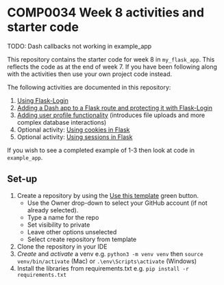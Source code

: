 # COMP0034 Week 8 activities and starter code

TODO: Dash callbacks not working in example_app

This repository contains the starter code for week 8 in `my_flask_app`. This reflects the code as at the end of week 7.
If you have been following along with the activities then use your own project code instead.

The following activities are documented in this repository:

1. [Using Flask-Login](activities/1_flask_login.md)
2. [Adding a Dash app to a Flask route and protecting it with Flask-Login](activities/2_add_dash_app.py)
3. [Adding user profile functionality](activities/3_profile_page.md) (introduces file uploads and
   more complex database interactions)
5. Optional activity: [Using cookies in Flask](activities/4_cookies.md)
6. Optional activity: [Using sessions in Flask](activities/5_sessions.md)

If you wish to see a completed example of 1-3 then look at code in `example_app`.

## Set-up

1. Create a repository by using
   the [Use this template](https://docs.github.com/en/repositories/creating-and-managing-repositories/creating-a-repository-from-a-template)
   green button.
    - Use the Owner drop-down to select your GitHub account (if not already selected).
    - Type a name for the repo
    - Set visibility to private
    - Leave other options unselected
    - Select create repository from template
2. Clone the repository in your IDE
3. _Create_ and _activate_ a venv e.g. `python3 -m venv venv` then `source venv/bin/activate` (Mac)
   or `.\env\Scripts\activate` (Windows)
4. Install the libraries from requirements.txt e.g. `pip install -r requirements.txt`
